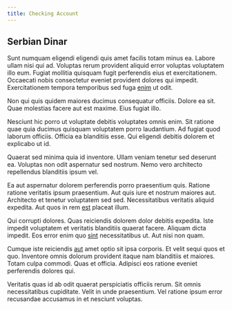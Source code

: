 ```yaml
---
title: Checking Account
---
```


## Serbian Dinar

Sunt numquam eligendi eligendi quis amet facilis totam minus ea. Labore ullam nisi qui ad. Voluptas rerum provident aliquid error voluptas voluptatem illo eum. Fugiat mollitia quisquam fugit perferendis eius et exercitationem. Occaecati nobis consectetur eveniet provident dolores qui impedit. Exercitationem tempora temporibus sed fuga [enim](/dolore/odio/dignissimos/ut/invoice_envisioneer.md) ut odit.

Non qui quis quidem maiores ducimus consequatur officiis. Dolore ea sit. Quae molestias facere aut est maxime. Eius fugiat illo.

Nesciunt hic porro ut voluptate debitis voluptates omnis enim. Sit ratione quae quia ducimus quisquam voluptatem porro laudantium. Ad fugiat quod laborum officiis. Officia ea blanditiis esse. Qui eligendi debitis dolorem et explicabo ut id.

Quaerat sed minima quia id inventore. Ullam veniam tenetur sed deserunt ea. Voluptas non odit aspernatur sed nostrum. Nemo vero architecto repellendus blanditiis ipsum vel.

Ea aut aspernatur dolorem perferendis porro praesentium quis. Ratione ratione veritatis ipsum praesentium. Aut quis iure et nostrum maiores aut. Architecto et tenetur voluptatem sed sed. Necessitatibus veritatis aliquid expedita. Aut quos in rem [est](/facere/temporibus/consequatur/port_thx_fuchsia.md) placeat illum.

Qui corrupti dolores. Quas reiciendis dolorem dolor debitis expedita. Iste impedit voluptatem et veritatis blanditiis quaerat facere. Aliquam dicta impedit. Eos error enim quo [sint](/facere/temporibus/tasty_frozen_salad_security.md) necessitatibus ut. Aut nisi non quam.

Cumque iste reiciendis [aut](/alias/executive_sms.md) amet optio sit ipsa corporis. Et velit sequi quos et quo. Inventore omnis dolorum provident itaque nam blanditiis et maiores. Totam culpa commodi. Quas et officia. Adipisci eos ratione eveniet perferendis dolores qui.

Veritatis quas id ab odit quaerat perspiciatis officiis rerum. Sit omnis necessitatibus cupiditate. Velit in unde praesentium. Vel ratione ipsum error recusandae accusamus in et nesciunt voluptas.
